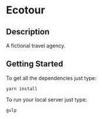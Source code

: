 # Ecotour

## Description

A fictional travel agency. 

## Getting Started

To get all the dependencies just type:

```
yarn install
```

To run your local server just type:

```
gulp
```